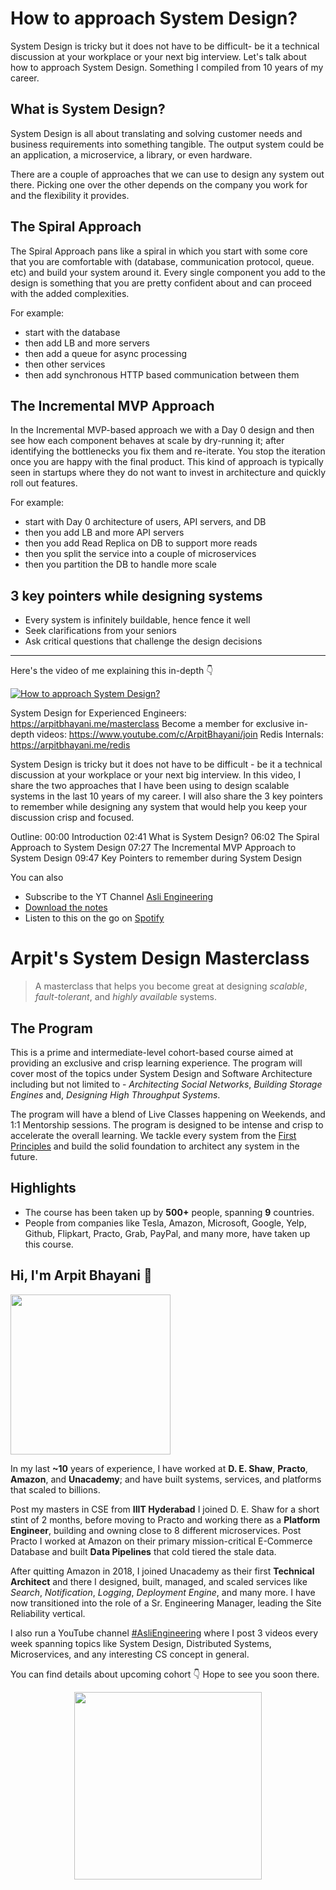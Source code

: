 How to approach System Design?
===


System Design is tricky but it does not have to be difficult- be it a technical discussion at your workplace or your next big interview. Let's talk about how to approach System Design. Something I compiled from 10 years of my career.

## What is System Design?

System Design is all about translating and solving customer needs and business requirements into something tangible. The output system could be an application, a microservice, a library, or even hardware.

There are a couple of approaches that we can use to design any system out there. Picking one over the other depends on the company you work for and the flexibility it provides.

## The Spiral Approach

The Spiral Approach pans like a spiral in which you start with some core that you are comfortable with (database, communication protocol, queue. etc) and build your system around it. Every single component you add to the design is something that you are pretty confident about and can proceed with the added complexities.

For example:

- start with the database
- then add LB and more servers
- then add a queue for async processing
- then other services
- then add synchronous HTTP based communication between them

## The Incremental MVP Approach

In the Incremental MVP-based approach we with a Day 0 design and then see how each component behaves at scale by dry-running it; after identifying the bottlenecks you fix them and re-iterate. You stop the iteration once you are happy with the final product. This kind of approach is typically seen in startups where they do not want to invest in architecture and quickly roll out features.

For example:

- start with Day 0 architecture of users, API servers, and DB
- then you add LB and more API servers
- then you add Read Replica on DB to support more reads
- then you split the service into a couple of microservices
- then you partition the DB to handle more scale

## 3 key pointers while designing systems

- Every system is infinitely buildable, hence fence it well
- Seek clarifications from your seniors
- Ask critical questions that challenge the design decisions

<hr />


<p>Here's the video of me explaining this in-depth 👇‍</p>

[![How to approach System Design?](https://i.ytimg.com/vi/1r9bPisYaOQ/mqdefault.jpg)](https://www.youtube.com/watch?v=1r9bPisYaOQ)

System Design for Experienced Engineers: https://arpitbhayani.me/masterclass
Become a member for exclusive in-depth videos: https://www.youtube.com/c/ArpitBhayani/join
Redis Internals: https://arpitbhayani.me/redis

System Design is tricky but it does not have to be difficult - be it a technical discussion at your workplace or your next big interview. In this video, I share the two approaches that I have been using to design scalable systems in the last 10 years of my career. I will also share the 3 key pointers to remember while designing any system that would help you keep your discussion crisp and focused.

Outline:
00:00 Introduction
02:41 What is System Design?
06:02 The Spiral Approach to System Design
07:27 The Incremental MVP Approach to System Design
09:47 Key Pointers to remember during System Design

You can also
 - Subscribe to the YT Channel [Asli Engineering](https://youtube.com/c/ArpitBhayani)
 - [Download the notes](https://drive.google.com/file/d/185a6688TxLDLXlrDfn2l4ODLSR2m1xLL/view?usp=sharing)
 - Listen to this on the go on [Spotify](https://open.spotify.com/show/7qMoamm2iZQrsPVm6IQLoD)

# Arpit's System Design Masterclass

> A masterclass that helps you become great at designing _scalable_, _fault-tolerant_, and _highly available_ systems.

## The Program

This is a prime and intermediate-level cohort-based course aimed at providing an exclusive and crisp learning experience. The program will cover most of the topics under System Design and Software Architecture including but not limited to - _Architecting Social Networks_, _Building Storage Engines_ and, _Designing High Throughput Systems_.

The program will have a blend of Live Classes happening on Weekends, and 1:1 Mentorship sessions. The program is designed to be intense and crisp to accelerate the overall learning. We tackle every system from the [First Principles](https://en.wikipedia.org/wiki/First_principle) and build the solid foundation to architect any system in the future.


## Highlights

 - The course has been taken up by __500+__ people, spanning __9__ countries.
 - People from companies like Tesla, Amazon, Microsoft, Google, Yelp, Github, Flipkart, Practo, Grab, PayPal, and many more, have taken up this course.


## Hi, I'm Arpit Bhayani 👋

<img width="256px" src="https://edge.arpitbhayani.me/img/arpit.jpg" />

In my last **~10** years of experience, I have worked at **D. E. Shaw**, **Practo**, **Amazon**, and **Unacademy**; and have built systems, services, and platforms that scaled to billions.

Post my masters in CSE from **IIIT Hyderabad** I joined D. E. Shaw for a short stint of 2 months, before moving to Practo and working there as a **Platform Engineer**, building and owning close to 8 different microservices. Post Practo I worked at Amazon on their primary mission-critical E-Commerce Database and built **Data Pipelines** that cold tiered the stale data.

After quitting Amazon in 2018, I joined Unacademy as their first **Technical Architect** and there I designed, built, managed, and scaled services like _Search_, _Notification_, _Logging_, _Deployment Engine_, and many more. I have now transitioned into the role of a Sr. Engineering Manager, leading the Site Reliability vertical.

I also run a YouTube channel [#AsliEngineering](https://www.youtube.com/c/ArpitBhayani) where I post 3 videos every week spanning topics like System Design, Distributed Systems, Microservices, and any interesting CS concept in general.

You can find details about upcoming cohort 👇‍ Hope to see you soon there.

<center>
<a target="_blank" href="https://arpitbhayani.me/masterclass">
<img src="https://user-images.githubusercontent.com/4745789/137859181-d4499cf4-ce65-4466-8b88-a078ece0f081.PNG" width="300px" />
</a>
</center>